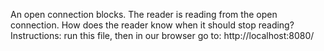 An open connection blocks.
The reader is reading from the open connection.
How does the reader know when it should stop reading?
Instructions: run this file, then in our browser go to:
http://localhost:8080/